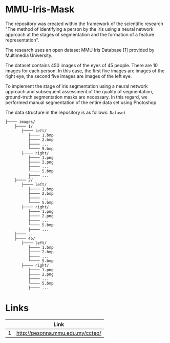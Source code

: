 # MMU-Iris-Mask


The repository was created within the framework of the scientific research "The method of identifying a person by the iris using a neural network approach at the stages of segmentation and the formation of a feature representation".


The research uses an open dataset MMU Iris Database [1] provided by Multimedia University.

The dataset contains 450 images of the eyes of 45 people. There are 10 images for each person. In this case, the first five images are images of the right eye, the second five images are images of the left eye.

To implement the stage of iris segmentation using a neural network approach and subsequent assessment of the quality of segmentation, ground-truth segmentation masks are necessary. In this regard, we performed manual segmentation of the entire data set using Photoshop.

The data structure in the repository is as follows:
`Dataset` 
```
├──── images/
    ├──── 1/
       ├──── left/
          ├──── 1.bmp
          ├──── 2.bmp
          ├──── ...
          └──── 5.bmp
       ├──── right/
          ├──── 1.png
          ├──── 2.png
          ├──── ...
          └──── 5.bmp
          ├──── ...
    ├──── 2/
       ├──── left/
          ├──── 1.bmp
          ├──── 2.bmp
          ├──── ...
          └──── 5.bmp
       ├──── right/
          ├──── 1.png
          ├──── 2.png
          ├──── ...
          └──── 5.bmp
          ├──── ...
    ├──── ...
    ├──── 45/
       ├──── left/
          ├──── 1.bmp
          ├──── 2.bmp
          ├──── ...
          └──── 5.bmp
       ├──── right/
          ├──── 1.png
          ├──── 2.png
          ├──── ...
          └──── 5.bmp
          ├──── ...
```

# Links

||Link|
|:------:|:-----------:|
|1|http://pesonna.mmu.edu.my/ccteo/|

